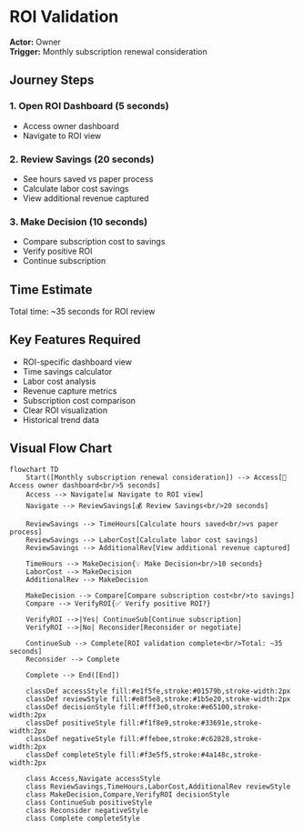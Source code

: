 # ROI Validation

**Actor:** Owner  
**Trigger:** Monthly subscription renewal consideration

## Journey Steps

### 1. Open ROI Dashboard (5 seconds)
- Access owner dashboard
- Navigate to ROI view

### 2. Review Savings (20 seconds)
- See hours saved vs paper process
- Calculate labor cost savings
- View additional revenue captured

### 3. Make Decision (10 seconds)
- Compare subscription cost to savings
- Verify positive ROI
- Continue subscription

## Time Estimate
Total time: ~35 seconds for ROI review

## Key Features Required
- ROI-specific dashboard view
- Time savings calculator
- Labor cost analysis
- Revenue capture metrics
- Subscription cost comparison
- Clear ROI visualization
- Historical trend data

## Visual Flow Chart

```mermaid
flowchart TD
    Start([Monthly subscription renewal consideration]) --> Access[🔐 Access owner dashboard<br/>5 seconds]
    Access --> Navigate[📊 Navigate to ROI view]
    Navigate --> ReviewSavings[💰 Review Savings<br/>20 seconds]
    
    ReviewSavings --> TimeHours[Calculate hours saved<br/>vs paper process]
    ReviewSavings --> LaborCost[Calculate labor cost savings]
    ReviewSavings --> AdditionalRev[View additional revenue captured]
    
    TimeHours --> MakeDecision{💡 Make Decision<br/>10 seconds}
    LaborCost --> MakeDecision
    AdditionalRev --> MakeDecision
    
    MakeDecision --> Compare[Compare subscription cost<br/>to savings]
    Compare --> VerifyROI{✅ Verify positive ROI?}
    
    VerifyROI -->|Yes| ContinueSub[Continue subscription]
    VerifyROI -->|No| Reconsider[Reconsider or negotiate]
    
    ContinueSub --> Complete[ROI validation complete<br/>Total: ~35 seconds]
    Reconsider --> Complete
    
    Complete --> End([End])
    
    classDef accessStyle fill:#e1f5fe,stroke:#01579b,stroke-width:2px
    classDef reviewStyle fill:#e8f5e8,stroke:#1b5e20,stroke-width:2px
    classDef decisionStyle fill:#fff3e0,stroke:#e65100,stroke-width:2px
    classDef positiveStyle fill:#f1f8e9,stroke:#33691e,stroke-width:2px
    classDef negativeStyle fill:#ffebee,stroke:#c62828,stroke-width:2px
    classDef completeStyle fill:#f3e5f5,stroke:#4a148c,stroke-width:2px
    
    class Access,Navigate accessStyle
    class ReviewSavings,TimeHours,LaborCost,AdditionalRev reviewStyle
    class MakeDecision,Compare,VerifyROI decisionStyle
    class ContinueSub positiveStyle
    class Reconsider negativeStyle
    class Complete completeStyle
```